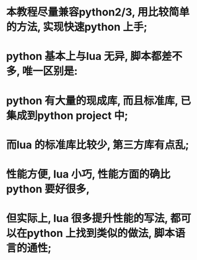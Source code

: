 # 本教程尽量兼容python2/3, 用比较简单的方法, 实现快速python 上手;
#
# python 基本上与lua 无异, 脚本都差不多, 唯一区别是: 
#   python 有大量的现成库, 而且标准库, 已集成到python project 中;
#   而lua 的标准库比较少, 第三方库有点乱;
# 性能方便, lua 小巧, 性能方面的确比python 要好很多, 
# 但实际上, lua 很多提升性能的写法, 都可以在python 上找到类似的做法, 脚本语言的通性;
